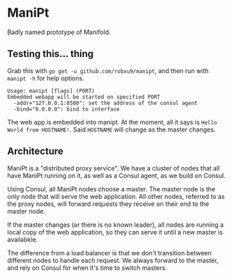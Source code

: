 # ManiPt
Badly named prototype of Manifold.

## Testing this... thing

Grab this with `go get -u github.com/robxu9/manipt`, and then run with
`manipt -h` for help options.

```
Usage: manipt [flags] (PORT)
Embedded webapp will be started on specified PORT
  -addr="127.0.0.1:8500": set the address of the consul agent
  -bind="0.0.0.0": bind to interface
```

The web app is embedded into manipt. At the moment, all it says is
`Hello World from HOSTNAME!`. Said `HOSTNAME` will change as the master
changes.

## Architecture

ManiPt is a "distributed proxy service". We have a cluster of nodes that all
have ManiPt running on it, as well as a Consul agent, as we build on Consul.

Using Consul, all ManiPt nodes choose a master. The master node is the only
node that will serve the web application. All other nodes, referred to as the
proxy nodes, will forward requests they receive on their end to the master
node.

If the master changes (or there is no known leader), all nodes are running a
local copy of the web application, so they can serve it until a new master is
availabkle.

The difference from a load balancer is that we don't transition between
different nodes to handle each request. We always forward to the master,
and rely on Consul for when it's time to switch masters.